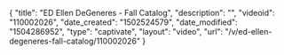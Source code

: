 {
    "title": "ED Ellen DeGeneres - Fall Catalog",
    "description": "",
    "videoid": "110002026",
    "date_created": "1502524579",
    "date_modified": "1504286952",
    "type": "captivate",
    "layout": "video",
    "url": "\/v\/ed-ellen-degeneres-fall-catalog\/110002026"
}